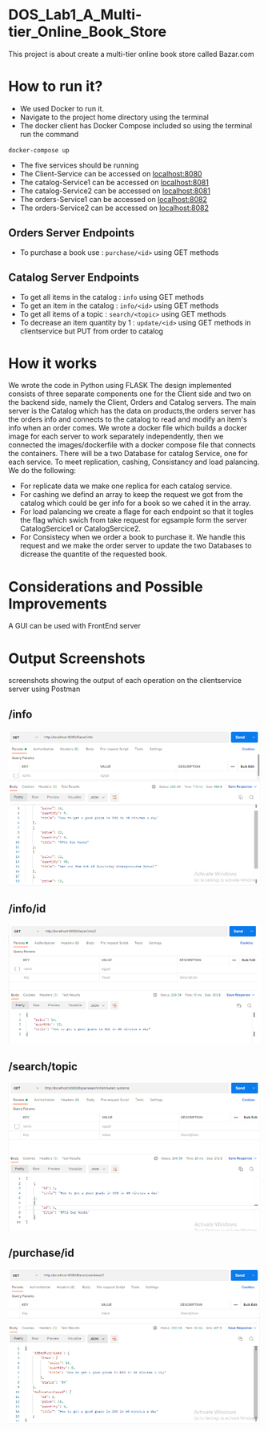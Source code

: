 # DOS_Lab1_A_Multi-tier_Online_Book_Store
This project is about create a multi-tier online book store called Bazar.com

# How to run it?
- We used Docker to run it.
- Navigate to the project home directory using the terminal
- The docker client has Docker Compose included so using the terminal run the command

`docker-compose up`
- The five services should be running
- The Client-Service can be accessed on [localhost:8080](http://localhost:8080)
- The catalog-Service1 can be accessed on [localhost:8081](http://localhost:8081)
- The catalog-Service2 can be accessed on [localhost:8081](http://localhost:8083)
- The orders-Service1 can be accessed on [localhost:8082](http://localhost:8082)
- The orders-Service2 can be accessed on [localhost:8082](http://localhost:8084)

## Orders Server Endpoints 
- To purchase a book use : `purchase/<id>` using GET methods

## Catalog Server Endpoints
- To get all items in the catalog : `info` using GET methods
- To get an item in the catalog : `info/<id>` using GET methods
- To get all items of a topic : `search/<topic>` using GET methods
- To decrease an item quantity by 1 : `update/<id>` using GET methods in clientservice but PUT from order to catalog


# How it works
We wrote the code in Python using FLASK
The design implemented consists of three separate components one for the Client side and two on the backend side,
namely the Client, Orders and Catalog servers. The main server is the Catalog which has the data on products,the orders server has the orders info and connects to the catalog to read and modify an item's info when an order comes.
We wrote a docker file which builds a docker image for each server to work separately independently, then we connected the images/dockerfile with a docker compose file that connects the containers.
There will be a two Database for catalog Service, one for each service.
To meet replication, cashing, Consistancy and load palancing. We do the following:
- For replicate data we make one replica for each catalog service.
- For cashing we defind an array to keep the request we got from the catalog which could be ger info for a book so we cahed it in the array.
- For load palancing we create a flage for each endpoint so that it togles the flag which swich from take request for egsample form the server CatalogSercice1 or CatalogSercice2.
- For Consistecy when we order a book to purchase it. We handle this request and we make the order server to update the two Databases to dicrease the quantite of the requested book.  

# Considerations and Possible Improvements
A GUI can be used with FrontEnd server

# Output Screenshots
screenshots showing the output of each operation on the clientservice server using Postman

## /info

![image](infoall.png)

## /info/id

  ![image](info.png)

## /search/topic

  ![image](topic.png)

## /purchase/id

  ![image](purchase.png)
